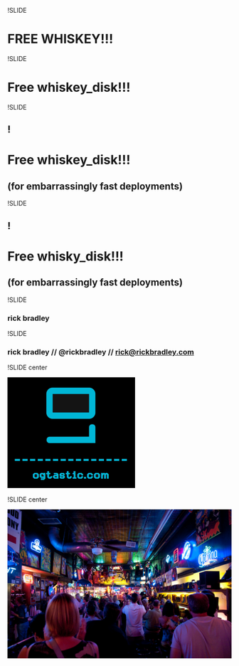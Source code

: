 !SLIDE
# FREE WHISKEY!!! #

!SLIDE
# Free whiskey_disk!!! #

!SLIDE
## <font color="black">!</font> ##
# Free whiskey_disk!!! #
## (for embarrassingly fast deployments)

!SLIDE
## <font color="black">!</font> ##
# Free whisky_disk!!! #
## (for embarrassingly fast deployments)

!SLIDE

### rick bradley ###

!SLIDE

### rick bradley // @rickbradley // rick@rickbradley.com

!SLIDE center

<img src="og_logo.png">

!SLIDE center

<img src="roberts.jpg">
